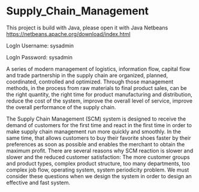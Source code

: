 # Supply_Chain_Management

This project is build with Java, please open it with Java Netbeans https://netbeans.apache.org/download/index.html

LogIn Username: sysadmin

LogIn Password: sysadmin

A series of modern management of logistics, information flow, capital flow and trade
partnership in the supply chain are organized, planned, coordinated, controlled and optimized.
Through those management methods, in the process from raw materials to final product sales,
can be the right quantity, the right time for product manufacturing and distribution, reduce the
cost of the system, improve the overall level of service, improve the overall performance of the
supply chain.

The Supply Chain Management (SCM) system is designed to receive the demand of
customers for the first time and react in the first time in order to make supply chain management
run more quickly and smoothly. In the same time, that allows customers to buy their favorite
shoes faster by their preferences as soon as possible and enables the merchant to obtain the
maximum profit. There are several reasons why SCM reaction is slower and slower and the
reduced customer satisfaction: The more customer groups and product types, complex product
structure, too many departments, too complex job flow, operating system, system periodicity
problem. We must consider these questions when we design the system in order to design an
effective and fast system.
